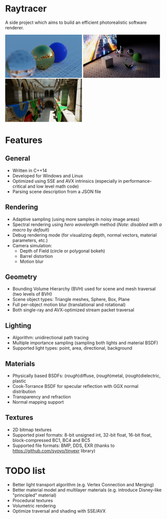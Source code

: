 # Raytracer
A side project which aims to build an efficient photorealistic software renderer.

<p float="left">
    <img width="49%" src="https://raw.githubusercontent.com/Witek902/Raytracer/master/Gallery/1.jpg">
    <img width="49%" src="https://raw.githubusercontent.com/Witek902/Raytracer/master/Gallery/2.jpg">
    <img width="49%" src="https://raw.githubusercontent.com/Witek902/Raytracer/master/Gallery/sponza.jpg">
</p>

Features
========

General
---------

* Written in C++14
* Developed for Windows and Linux
* Optimized using SSE and AVX intrinsics (especially in performance-critical and low level math code)
* Parsing scene description from a JSON file

Rendering
---------

* Adaptive sampling (using more samples in noisy image areas)
* Spectral rendering using _hero wavelength_ method (_Note: disabled with a macro by default_)
* Debug rendering mode (for visualizing depth, normal vectors, material parameters, etc.)
* Camera simulation:
  * Depth of Field (circle or polygonal bokeh)
  * Barrel distortion
  * Motion blur
  
Geometry
--------

* Bounding Volume Hierarchy (BVH) used for scene and mesh traversal (two levels of BVH)
* Scene object types: Triangle meshes, Sphere, Box, Plane
* Full per-object motion blur (translational and rotational)
* Both single-ray and AVX-optimized stream packet traversal

Lighting
--------
* Algorithm: unidirectional path tracing
* Multiple importance sampling (sampling both lights and material BSDF)
* Supported light types: point, area, directional, background

Materials
---------

* Physically based BSDFs: (_rough_)diffuse, (_rough_)metal, (_rough_)dielectric, plastic
* Cook-Torrance BSDF for specular reflection with GGX normal distribution
* Transparency and refraction
* Normal mapping support

Textures
--------

* 2D bitmap textures
* Supported pixel formats: 8-bit unsigned int, 32-bit float, 16-bit float, block-compressed BC1, BC4 and BC5
* Supported file formats: BMP, DDS, EXR (thanks to https://github.com/syoyo/tinyexr library)


TODO list
=========

* Better light transport algorithm (e.g. Vertex Connection and Merging)
* Better material model and multilayer materials (e.g. introduce Disney-like "principled" material)
* Procedural textures
* Volumetric rendering
* Optimize traversal and shading with SSE/AVX
